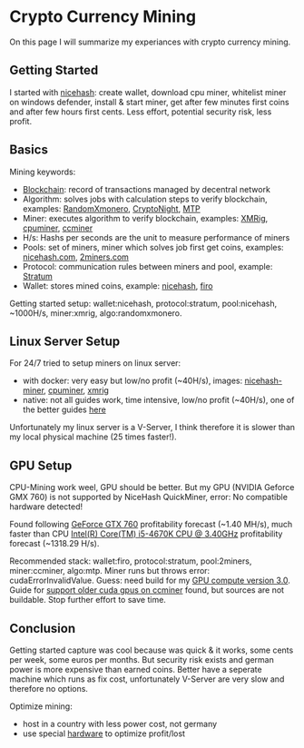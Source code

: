 # Crypto Currency Mining
On this page I will summarize my experiances with crypto currency mining.

## Getting Started
I started with [nicehash](https://www.nicehash.com/): create wallet, download cpu miner, whitelist miner on windows defender, install & start miner, get after few minutes first coins and after few hours first cents. Less effort, potential security risk, less profit.

## Basics

Mining keywords:
* [Blockchain](https://www.simplilearn.com/tutorials/blockchain-tutorial/what-is-blockchain): record of transactions managed by decentral network
* Algorithm: solves jobs with calculation steps to verify blockchain, examples: [RandomXmonero](https://www.nicehash.com/algorithm/randomxmonero), [CryptoNight](https://academy.bit2me.com/en/what-is-the-algorithm-of-cryptonight-mining/), [MTP](https://github.com/firoorg/firo/wiki/What-is-MTP-(Merkle-Tree-Proof)-and-why-is-it-an-ideal-Proof-of-Work-algorithm%3F)
* Miner: executes algorithm to verify blockchain, examples: [XMRig](https://github.com/xmrig/xmrig), [cpuminer](https://github.com/tpruvot/cpuminer-multi), [ccminer](https://github.com/tpruvot/ccminer/tree/linux)
* H/s: Hashs per seconds are the unit to measure performance of miners
* Pools: set of miners, miner which solves job first get coins, examples: [nicehash.com](https://www.nicehash.com/stratum-generator), [2miners.com](https://firo.2miners.com/de/help)
* Protocol: communication rules between miners and pool, example: [Stratum](https://de.bitcoinwiki.org/wiki/Stratum-Mining-Protokoll)
* Wallet: stores mined coins, example: [nicehash](https://www.nicehash.com), [firo](https://firo.org/guide/how-to-mine-firo.html)

Getting started setup: wallet:nicehash, protocol:stratum, pool:nicehash, ~1000H/s, miner:xmrig, algo:randomxmonero.

## Linux Server Setup
For 24/7 tried to setup miners on linux server:
* with docker: very easy but low/no profit (~40H/s), images: [nicehash-miner](https://hub.docker.com/r/caspernaudts/nicehash-miner), [cpuminer](https://hub.docker.com/r/tpruvot/cpuminer-multi), [xmrig](https://hub.docker.com/r/xmrig/xmrig)
* native: not all guides work, time intensive, low/no profit (~40H/s), one of the better guides [here](https://vpsfix.com/7785/install-xmrig-cpu-miner-on-ubuntu-16-04-with-cli/)

Unfortunately my linux server is a V-Server, I think therefore it is slower than my local physical machine (25 times faster!).

## GPU Setup
CPU-Mining work weel, GPU should be better. But my GPU (NVIDIA Geforce GMX 760) is not supported by NiceHash QuickMiner, error: No compatible hardware detected!

Found following [GeForce GTX 760](https://www.betterhash.net/NVIDIA-GeForce-GTX-760-mining-profitability-204268.html) profitability forecast (~1.40 MH/s), much faster than CPU [Intel(R) Core(TM) i5-4670K CPU @ 3.40GHz](https://www.betterhash.net/Intel(R)-Core(TM)-i5-4670K-CPU-@-3.40GHz-mining-profitability-864465.html) profitability forecast (~1318.29 H/s).

Recommended stack: wallet:firo, protocol:stratum, pool:2miners, miner:ccminer, algo:mtp. Miner runs but throws error: cudaErrorInvalidValue. Guess: need build for my [GPU compute version 3.0](https://cryptomining-blog.com/tag/compute-3-0/). Guide for [support older cuda gpus on ccminer](https://forum.getpimp.org/topic/222/ccminer-is-not-supporting-the-older-cuda-gpus-by-default-compute-capability-3-5-and-smaller) found, but sources are not buildable. Stop further effort to save time.

## Conclusion
Getting started capture was cool because was quick & it works, some cents per week, some euros per months. But security risk exists and german power is more expensive than earned coins. Better have a seperate machine which runs as fix cost, unfortunately V-Server are very slow and therefore no options.

Optimize mining:
* host in a country with less power cost, not germany
* use special [hardware](https://bitcoinvox.com/best-bitcoin-mining-hardware/) to optimize profit/lost